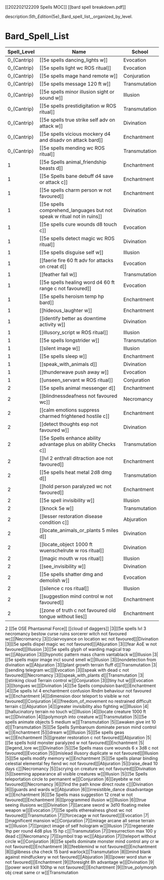 [[202202122209 Spells MOC]]
[[bard spell breakdown.pdf]]


description:_5th_Edition_(5e)_Bard_spell_list,_organized_by_level.

# Bard_Spell_List
|Spell_Level|Name|School|
|-|-|-|
|0_(Cantrip)|[[5e spells dancing_lights w]]|Evocation
|0_(Cantrip)|[[5e spells light wc ROS ritual]]|Evocation
|0_(Cantrip)|[[5e spells mage hand remote w]]|Conjuration
|0_(Cantrip)|[[5e spells message 120 ft w]]|Transmutation
|0_(Cantrip)|[[5e spells minor illusion sight or sound w]]|Illusion
|0_(Cantrip)|[[5e spells prestidigitation w ROS ritual]]|Transmutation
|0_(Cantrip)|[[5e spells true strike self adv on attack w]]|Divination
|0_(Cantrip)|[[5e spells vicious mockery d4 and disadv on attack bard]]|Enchantment
|0_(Cantrip)|[[5e spells mending wc ROS ritual]]|Transmutation
|1|[[5e Spells animal_friendship beasts d]]|Enchantment
|1|[[5e Spells bane debuff d4 save or attack c]]|Enchantment
|1|[[5e spells charm person w not favoured]]|Enchantment
|1|[[5e spells comprehend_languages but not speak w ritual not in ruins]]|Divination
|1|[[5e spells cure wounds d8 touch c]]|Evocation
|1|[[5e spells detect magic wc ROS ritual]]|Divination
|1|[[5e spells disguise self   w]]|Illusion
|1|[[faerie fire 60 ft adv for attacks on creat d]]|Evocation
|1|[[feather fall w]]|Transmutation
|1|[[5e spells healing word d4 60 ft range c not favoured]]|Evocation
|1|[[5e spells heroism temp hp bard]]|Enchantment
|1|[[hideous_laughter w]]|Enchantment
|1|[[identify better as downtime activity w]]|Divination
|1|[[illusory_script w ROS ritual]]|Illusion
|1|[[5e spells longstrider w]]|Transmutation
|1|[[silent image w]]|Illusion
|1|[[5e spells sleep w]]|Enchantment
|1|[[speak_with_animals d]]|Divination
|1|[[thunderwave push away w]]|Evocation
|1|[[unseen_servant w ROS ritual]]|Conjuration
|2|[[5e spells animal messenger d]]|Enchantment
|2|[[blindnessdeafness not favoured wc]]|Necromancy
|2|[[calm emotions suppress charmed frightened hostile c]]|Enchantment
|2|[[detect thoughts esp not favoured w]]|Divination
|2|[[5e Spells enhance ability advantage plus on ability Checks c]]|Transmutation
|2|[[lvl 2 enthrall ditraction aoe not favoured]]|Enchantment
|2|[[5e spells heat metal 2d8 dmg d]]|Transmutation
|2|[[hold person paralyzed wc not favoured]]|Enchantment
|2|[[5e spell invisibility w]]|Illusion
|2|[[knock 5e w]]|Transmutation
|2|[[lesser restoration disease condition c]]|Abjuration
|2|[[locate_animals_or_plants 5 miles d]]|Divination
|2|[[locate_object 1000 ft wuenschelrute w ros ritual]]|Divination
|2|[[magic mouth w ros ritual]]|Illusion
|2|[[see_invisibility w]]|Divination
|2|[[5e spells shatter dmg and demolish w]]|Evocation
|2|[[silence c ros ritual]]|Illusion
|2|[[suggestion mind control w not favoured]]|Enchantment
|2|[[zone of truth c not favoured old tongue without lies]]|Enchantment
2 [[5e OSE Phantasmal Force]]
[[cloud of daggers]]
|3|[[5e spells lvl 3 necromancy bestow curse ruins sorcerer witch not favoured wc]]|Necromancy
|3|[[clairvoyance on location wc not favoured]]|Divination
|3|[[5e spells dispel magic wc not favoured]]|Abjuration
|3|[[fear AoE w not favoured]]|Illusion
|3|[[5e spells glyph of warding magical trap wc]]|Abjuration
|3|[[hypnotic pattern mass charm vantablack w]]|Illusion
|3|[[5e spells major image incl sound smell w]]|Illusion
|3|[[nondetection from divination w]]|Abjuration
|3|[[plant growth terrain fluff d]]|Transmutation
|3|[[sending telegram wc]]|Evocation
|3|[[speak with dead c not favoured]]|Necromancy
|3|[[speak_with_plants d]]|Transmutation
|3|[[stinking cloud Terrain control w]]|Conjuration
|3|[[tiny hut w]]|Evocation
|3|[[tongues wc]]|Divination
|4|[[5e Spells compulsion bard]]|Enchantment
|4|[[5e spells lvl 4 enchantment confusion Rndm behaviour not favoured w]]|Enchantment
|4|[[dimension door teleport to visible w not favoured]]|Conjuration
|4|[[freedom_of_movement no restrained difficult terrain c]]|Abjuration
|4|[[greater invisibility also fighting w]]|Illusion
|4|[[hallucinatory terrain no touch w]]|Illusion
|4|[[locate creature 1000 ft wc]]|Divination
|4|[[polymorph into creature w]]|Transmutation
|5|[[5e spells animate objects 5 medium w]]|Transmutation
|5|[[awaken give int 10 d]]|Transmutation
|5|[[5e Spells Symbaroum dominate person mind control w]]|Enchantment
|5|[[dream w]]|Illusion
|5|[[5e spells geas wc]]|Enchantment
|5|[[greater restoration c not favoured]]|Abjuration
|5|[[5e spells hold monster paralyzed w not favoured]]|Enchantment
|5|[[legend_lore wc]]|Divination
|5|[[5e Spells mass cure wounds 6 x 3d8 c not favoured]]|Evocation
|5|[[mislead illusory duplicate w not favoured]]|Illusion
|5|[[5e spells modify memory w]]|Enchantment
|5|[[5e spells planar binding celestial elemental fey fiend wc not favoured]]|Abjuration
|5|[[raise_dead 10 days c]]|Necromancy
|5|[[scrying on creature wc not favoured]]|Divination
|5|[[seeming appearance all visible creatures w]]|Illusion
|5|[[5e Spells teleportation circle to permanent w]]|Conjuration
|6|[[eyebite w not favoured]]|Necromancy
|6|[[find the path know direct route c]]|Divination
|6|[[guards and wards w]]|Abjuration
|6|[[irresistible_dance disadvantage w]]|Enchantment
|6|[[5e Spells mass suggestion 12 creat w not favoured]]|Enchantment
|6|[[programmed illusion w]]|Illusion
|6|[[true seeing illusions wc]]|Divination
|7|[[arcane sword w 3d10 floating melee weapon w]]|Evocation
|7|[[5e spells etherealness ghost wc not favoured]]|Transmutation
|7|[[forcecage w not favoured]]|Evocation
|7|[[magnificent mansion w]]|Conjuration
|7|[[mirage arcane all sense terrain w]]|Illusion
|7|[[project image of self hologram w]]|Illusion
|7|[[regenerate 1hp per round 4d8 plus 15 hp c]]|Transmutation
|7|[[resurrection max 100 y dead c]]|Necromancy
|7|[[symbol trap wc]]|Abjuration
|7|[[teleport without circle w]]|Conjuration
|8|[[5e spells dominate monster mind control any cr w not favoured]]|Enchantment
|8|[[feeblemind w not favoured]]|Enchantment
|8|[[glibness cha check 15 bard warlock]]|Transmutation
|8|[[mind blank against mindfuckery w not favoured]]|Abjuration
|8|[[power word stun w not favoured]]|Enchantment
|9|[[foresight 8h advantage w]]|Divination
|9|[[power word kill 100hp w not favoured]]|Enchantment
|9|[[true_polymorph obj creat same cr w]]|Transmutation
